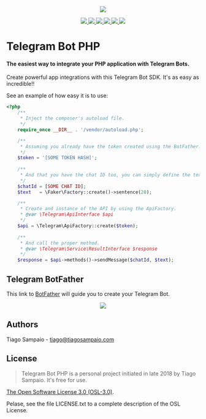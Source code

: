 <p align="center"><img src="/assets/images/telegram.png"></p>

<p align="center">
    <a href="https://travis-ci.org/tiagosampaio/Telegram-Bot-PHP">
        <img src="https://travis-ci.org/tiagosampaio/Telegram-Bot-PHP.svg?branch=develop"/>
    </a>
    <a href="https://www.codacy.com/app/tiagoosampaio/Telegram-Bot-PHP?utm_source=github.com&amp;utm_medium=referral&amp;utm_content=tiagosampaio/Telegram-Bot-PHP&amp;utm_campaign=Badge_Grade">
        <img src="https://api.codacy.com/project/badge/Grade/f2d11df6b0824cb98fbd7bac12b61182"/>
    </a>
    <a href="https://www.codetriage.com/tiagosampaio/telegram-bot-php">
        <img src="https://www.codetriage.com/tiagosampaio/telegram-bot-php/badges/users.svg"/>
    </a>
    <a href="https://packagist.org/packages/tiagosampaio/telegram-bot-php">
        <img src="https://poser.pugx.org/tiagosampaio/telegram-bot-php/d/total.svg"/>
    </a>
    <a href="https://packagist.org/packages/tiagosampaio/telegram-bot-php">
        <img src="https://poser.pugx.org/tiagosampaio/telegram-bot-php/license.svg"/>
    </a>
    <a href="https://packagist.org/packages/tiagosampaio/telegram-bot-php">
        <img src="https://poser.pugx.org/tiagosampaio/telegram-bot-php/v/stable"/>
    </a>
</p>

# Telegram Bot PHP

#### The easiest way to integrate your PHP application with Telegram Bots.

Create powerful app integrations with this Telegram Bot SDK. It's as easy as incredible!!

See an example of how easy it is to use:

```php
<?php
    /**
     * Inject the composer's autoload file.
     */
    require_once __DIR__ . '/vendor/autoload.php';

    /**
     * Assuming you already have the token created using the BotFather.
     */
    $token = '[SOME TOKEN HASH]';
    
    /**
     * And that you have the chat ID too, you can simply define the text you'd like to send, for instance.
     */
    $chatId = [SOME CHAT ID];
    $text   = \Faker\Factory::create()->sentence(20);

    /**
     * Create and instance of the API by using the ApiFactory.
     * @var \Telegram\ApiInterface $api
     */
    $api = \Telegram\ApiFactory::create($token);
    
    /**
     * And call the proper method.
     * @var \Telegram\Service\ResultInterface $response
     */
    $response = $api->methods()->sendMessage($chatId, $text);
```

## Telegram BotFather

This link to [BotFather](https://telegram.me/BotFather) will guide you to create your Telegram Bot.

<p align="center"><a href="https://telegram.me/BotFather" target="_blank" title="Telegram BotFather"><img src="/assets/images/botfather.jpg"></a></p>

## Authors

Tiago Sampaio - [tiago@tiagosampaio.com](mailto:tiago@tiagosampaio.com)

## License
> Telegram Bot PHP is a personal project initiated in late 2018 by Tiago Sampaio. It's free for use.

[The Open Software License 3.0 (OSL-3.0)](https://opensource.org/licenses/osl-3.0.php).

Pelase, see the file LICENSE.txt to a complete description of the OSL License.
